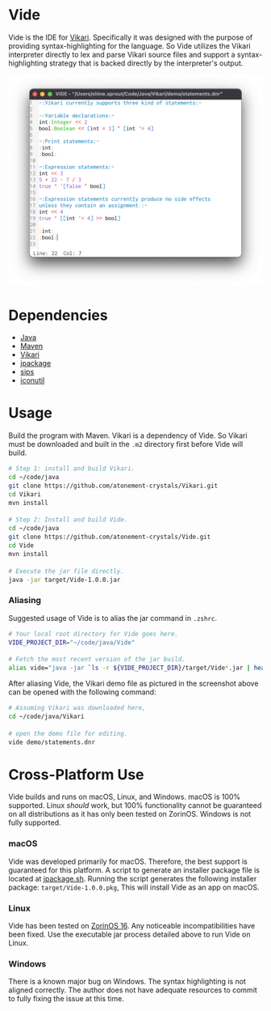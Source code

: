 # Vide

Vide is the IDE for [Vikari][0]. Specifically it was designed with the purpose of providing syntax-highlighting for the language. So Vide utilizes the Vikari interpreter directly to lex and parse Vikari source files and support a syntax-highlighting strategy that is backed directly by the interpreter's output.

![A screenshot of Vide showing a Vikari demo file.](images/screenshot_01.png)

# Dependencies

- [Java][1]
- [Maven][2]
- [Vikari][0]
- [jpackage][3]
- [sips][4]
- [iconutil][5]

# Usage

Build the program with Maven. Vikari is a dependency of Vide. So Vikari must be downloaded and built in the `.m2` directory first before Vide will build.

```zsh
# Step 1: install and build Vikari.
cd ~/code/java
git clone https://github.com/atonement-crystals/Vikari.git
cd Vikari
mvn install

# Step 2: Install and build Vide.
cd ~/code/java
git clone https://github.com/atonement-crystals/Vide.git
cd Vide
mvn install

# Execute the jar file directly.
java -jar target/Vide-1.0.0.jar
```

### Aliasing

Suggested usage of Vide is to alias the jar command in `.zshrc`.

```zsh
# Your local root directory for Vide goes here.
VIDE_PROJECT_DIR="~/code/java/Vide"

# Fetch the most recent version of the jar build.
alias vide="java -jar `ls -r ${VIDE_PROJECT_DIR}/target/Vide*.jar | head -n1`"
```

After aliasing Vide, the Vikari demo file as pictured in the screenshot above can be opened with the following command:

```zsh
# Assuming Vikari was downloaded here,
cd ~/code/java/Vikari

# open the demo file for editing.
vide demo/statements.dnr
```

# Cross-Platform Use

Vide builds and runs on macOS, Linux, and Windows. macOS is 100% supported. Linux _should_ work, but 100% functionality cannot be guaranteed on all distributions as it has only been tested on ZorinOS. Windows is not fully supported.

### macOS

Vide was developed primarily for macOS. Therefore, the best support is guaranteed for this platform. A script to generate an installer package file is located at [jpackage.sh](jpackage.sh). Running the script generates the following installer package: `target/Vide-1.0.0.pkg`,  This will install Vide as an app on macOS.

### Linux

Vide has been tested on [ZorinOS 16][6]. Any noticeable incompatibilities have been fixed. Use the executable jar process detailed above to run Vide on Linux.

### Windows

There is a known major bug on Windows. The syntax highlighting is not aligned correctly. The author does not have adequate resources to commit to fully fixing the issue at this time.

[0]: https://github.com/atonement-crystals/Vikari
[1]: https://jdk.java.net/21/
[2]: https://maven.apache.org/download.cgi
[3]: https://docs.oracle.com/en/java/javase/14/docs/specs/man/jpackage.html
[4]: https://blog.smittytone.net/2019/10/24/macos-image-manipulation-with-sips/
[5]: https://www.unix.com/man-page/osx/1/iconutil/
[6]: https://zorin.com/os/download/
